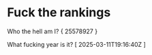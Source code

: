 # Fuck the rankings

Who the hell am I?
{ 25578927 }

What fucking year is it?
[ 2025-03-11T19:16:40Z ]
